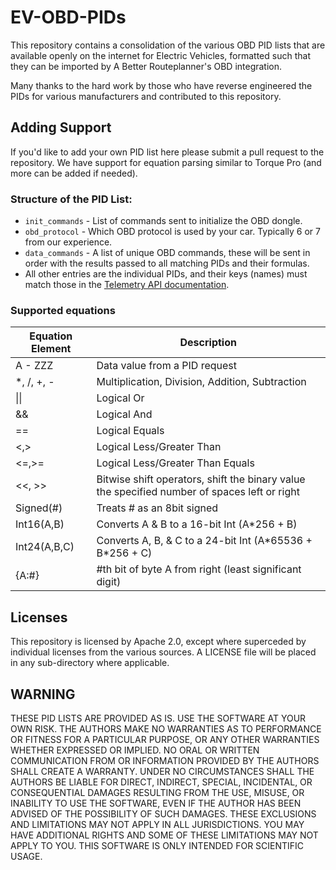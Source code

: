 # EV-OBD-PIDs
This repository contains a consolidation of the various OBD PID lists that are available openly on the internet for Electric Vehicles, formatted such that they can be imported by A Better Routeplanner's OBD integration. 

Many thanks to the hard work by those who have reverse engineered the PIDs for various manufacturers and contributed to this repository.

## Adding Support
If you'd like to add your own PID list here please submit a pull request to the repository.  We have support for equation parsing similar to Torque Pro (and more can be added if needed).

### Structure of the PID List:
- `init_commands` - List of commands sent to initialize the OBD dongle.  
- `obd_protocol` - Which OBD protocol is used by your car. Typically 6 or 7 from our experience.  
- `data_commands` - A list of unique OBD commands, these will be sent in order with the results passed to all matching PIDs and their formulas.  
- All other entries are the individual PIDs, and their keys (names) must match those in the [Telemetry API documentation](https://documenter.getpostman.com/view/7396339/SWTK5a8w).

### Supported equations
| Equation Element| Description |
| --- | --- |
| A - ZZZ | Data value from a PID request |
| *, /, +, - | Multiplication, Division, Addition, Subtraction |
| \|\| | Logical Or|
| && | Logical And |
| == | Logical Equals|
| <,> | Logical Less/Greater Than |
| <=,>= | Logical Less/Greater Than Equals |
| <<, >> | Bitwise shift operators, shift the binary value the specified number of spaces left or right |
| Signed(#) | Treats # as an 8bit signed |
| Int16(A,B) | Converts A & B to a 16-bit Int (A*256 + B) |
| Int24(A,B,C) | Converts A, B, & C to a 24-bit Int (A\*65536 + B\*256 + C) |
| {A:#} | #th bit of byte A from right (least significant digit) |
## Licenses
This repository is licensed by Apache 2.0, except where superceded by individual licenses from the various sources.  A LICENSE file will be placed in any sub-directory where applicable.

## WARNING

THESE PID LISTS ARE PROVIDED AS IS. USE THE SOFTWARE AT YOUR OWN RISK. THE AUTHORS MAKE NO WARRANTIES AS TO PERFORMANCE OR FITNESS FOR A PARTICULAR PURPOSE, OR ANY OTHER WARRANTIES WHETHER EXPRESSED OR IMPLIED. NO ORAL OR WRITTEN COMMUNICATION FROM OR INFORMATION PROVIDED BY THE AUTHORS SHALL CREATE A WARRANTY. UNDER NO CIRCUMSTANCES SHALL THE AUTHORS BE LIABLE FOR DIRECT, INDIRECT, SPECIAL, INCIDENTAL, OR CONSEQUENTIAL DAMAGES RESULTING FROM THE USE, MISUSE, OR INABILITY TO USE THE SOFTWARE, EVEN IF THE AUTHOR HAS BEEN ADVISED OF THE POSSIBILITY OF SUCH DAMAGES. THESE EXCLUSIONS AND LIMITATIONS MAY NOT APPLY IN ALL JURISDICTIONS. YOU MAY HAVE ADDITIONAL RIGHTS AND SOME OF THESE LIMITATIONS MAY NOT APPLY TO YOU. THIS SOFTWARE IS ONLY INTENDED FOR SCIENTIFIC USAGE.
